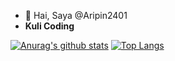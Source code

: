 - 👋 Hai, Saya @Aripin2401
- <b>Kuli Coding</b>
 
 [![Anurag's github stats](https://github-readme-stats.vercel.app/api?username=aripin2401&theme=tokyonight)](https://github.com/aripin2401/github-readme-stats) [![Top Langs](https://github-readme-stats.vercel.app/api/top-langs/?username=aripin2401&layout=compact)](https://github.com/aripin2401/github-readme-stats)
